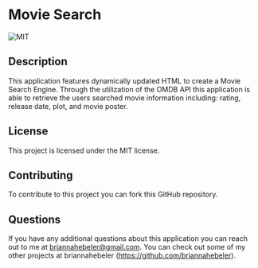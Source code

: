 # Movie Search
![MIT](https://img.shields.io/badge/license-MIT-blueviolet)

## Description
This application features dynamically updated HTML to create a Movie Search Engine. Through the utilization of the OMDB API this application is able to retrieve the users searched movie information including: rating, release date, plot, and movie poster. 

<!-- ## Usage
* add screenshot & usage info here -->

## License
This project is licensed under the MIT license.

## Contributing
To contribute to this project you can fork this GitHub repository.

## Questions
If you have any additional questions about this application you can reach out to me at briannahebeler@gmail.com.
You can check out some of my other projects at briannahebeler (https://github.com/briannahebeler).

<!-- ## Link
https://briannahebeler.github.io/Weather-Dashboard/ -->